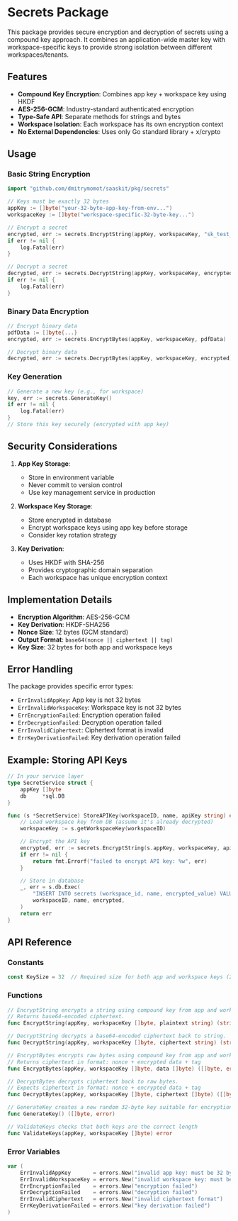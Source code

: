 # Secrets Package

This package provides secure encryption and decryption of secrets using a compound key approach. It combines an application-wide master key with workspace-specific keys to provide strong isolation between different workspaces/tenants.

## Features

- **Compound Key Encryption**: Combines app key + workspace key using HKDF
- **AES-256-GCM**: Industry-standard authenticated encryption
- **Type-Safe API**: Separate methods for strings and bytes
- **Workspace Isolation**: Each workspace has its own encryption context
- **No External Dependencies**: Uses only Go standard library + x/crypto

## Usage

### Basic String Encryption

```go
import "github.com/dmitrymomot/saaskit/pkg/secrets"

// Keys must be exactly 32 bytes
appKey := []byte("your-32-byte-app-key-from-env...")
workspaceKey := []byte("workspace-specific-32-byte-key...")

// Encrypt a secret
encrypted, err := secrets.EncryptString(appKey, workspaceKey, "sk_test_1234567890")
if err != nil {
    log.Fatal(err)
}

// Decrypt a secret
decrypted, err := secrets.DecryptString(appKey, workspaceKey, encrypted)
if err != nil {
    log.Fatal(err)
}
```

### Binary Data Encryption

```go
// Encrypt binary data
pdfData := []byte{...}
encrypted, err := secrets.EncryptBytes(appKey, workspaceKey, pdfData)

// Decrypt binary data
decrypted, err := secrets.DecryptBytes(appKey, workspaceKey, encrypted)
```

### Key Generation

```go
// Generate a new key (e.g., for workspace)
key, err := secrets.GenerateKey()
if err != nil {
    log.Fatal(err)
}
// Store this key securely (encrypted with app key)
```

## Security Considerations

1. **App Key Storage**:
    - Store in environment variable
    - Never commit to version control
    - Use key management service in production

2. **Workspace Key Storage**:
    - Store encrypted in database
    - Encrypt workspace keys using app key before storage
    - Consider key rotation strategy

3. **Key Derivation**:
    - Uses HKDF with SHA-256
    - Provides cryptographic domain separation
    - Each workspace has unique encryption context

## Implementation Details

- **Encryption Algorithm**: AES-256-GCM
- **Key Derivation**: HKDF-SHA256
- **Nonce Size**: 12 bytes (GCM standard)
- **Output Format**: `base64(nonce || ciphertext || tag)`
- **Key Size**: 32 bytes for both app and workspace keys

## Error Handling

The package provides specific error types:

- `ErrInvalidAppKey`: App key is not 32 bytes
- `ErrInvalidWorkspaceKey`: Workspace key is not 32 bytes
- `ErrEncryptionFailed`: Encryption operation failed
- `ErrDecryptionFailed`: Decryption operation failed
- `ErrInvalidCiphertext`: Ciphertext format is invalid
- `ErrKeyDerivationFailed`: Key derivation operation failed

## Example: Storing API Keys

```go
// In your service layer
type SecretService struct {
    appKey []byte
    db     *sql.DB
}

func (s *SecretService) StoreAPIKey(workspaceID, name, apiKey string) error {
    // Load workspace key from DB (assume it's already decrypted)
    workspaceKey := s.getWorkspaceKey(workspaceID)

    // Encrypt the API key
    encrypted, err := secrets.EncryptString(s.appKey, workspaceKey, apiKey)
    if err != nil {
        return fmt.Errorf("failed to encrypt API key: %w", err)
    }

    // Store in database
    _, err = s.db.Exec(
        "INSERT INTO secrets (workspace_id, name, encrypted_value) VALUES ($1, $2, $3)",
        workspaceID, name, encrypted,
    )
    return err
}
```

## API Reference

### Constants

```go
const KeySize = 32  // Required size for both app and workspace keys (256 bits)
```

### Functions

```go
// EncryptString encrypts a string using compound key from app and workspace keys.
// Returns base64-encoded ciphertext.
func EncryptString(appKey, workspaceKey []byte, plaintext string) (string, error)

// DecryptString decrypts a base64-encoded ciphertext back to string.
func DecryptString(appKey, workspaceKey []byte, ciphertext string) (string, error)

// EncryptBytes encrypts raw bytes using compound key from app and workspace keys.
// Returns ciphertext in format: nonce + encrypted data + tag
func EncryptBytes(appKey, workspaceKey []byte, data []byte) ([]byte, error)

// DecryptBytes decrypts ciphertext back to raw bytes.
// Expects ciphertext in format: nonce + encrypted data + tag
func DecryptBytes(appKey, workspaceKey []byte, ciphertext []byte) ([]byte, error)

// GenerateKey creates a new random 32-byte key suitable for encryption
func GenerateKey() ([]byte, error)

// ValidateKeys checks that both keys are the correct length
func ValidateKeys(appKey, workspaceKey []byte) error
```

### Error Variables

```go
var (
    ErrInvalidAppKey       = errors.New("invalid app key: must be 32 bytes")
    ErrInvalidWorkspaceKey = errors.New("invalid workspace key: must be 32 bytes")
    ErrEncryptionFailed    = errors.New("encryption failed")
    ErrDecryptionFailed    = errors.New("decryption failed")
    ErrInvalidCiphertext   = errors.New("invalid ciphertext format")
    ErrKeyDerivationFailed = errors.New("key derivation failed")
)
```
